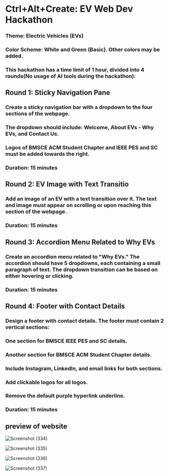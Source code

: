 # Ctrl+Alt+Create: EV Web Dev Hackathon
 ### Theme: Electric Vehicles (EVs)
### Color Scheme: White and Green (Basic). Other colors may be added.
### This hackathon has a time limit of 1 hour, divided into 4 rounds(No usage of AI tools during the hackathon):

## Round 1: Sticky Navigation Pane
### Create a sticky navigation bar with a dropdown to the four sections of the webpage.
### The dropdown should include: Welcome, About EVs - Why EVs, and Contact Us.
### Logos of BMSCE ACM Student Chapter and IEEE PES and SC must be added towards the right.
### Duration: 15 minutes

## Round 2: EV Image with Text Transitio
### Add an image of an EV with a text transition over it. The text and image must appear on scrolling or upon reaching this section of the webpage.
### Duration: 15 minutes

## Round 3: Accordion Menu Related to Why EVs
### Create an accordion menu related to "Why EVs." The accordion should have 5 dropdowns, each containing a small paragraph of text. The dropdown transition can be based on either hovering or clicking.
### Duration: 15 minutes

## Round 4: Footer with Contact Details
### Design a footer with contact details. The footer must contain 2 vertical sections:
### One section for BMSCE IEEE PES and SC details.
### Another section for BMSCE ACM Student Chapter details.
### Include Instagram, LinkedIn, and email links for both sections.
### Add clickable logos for all logos.
### Remove the default purple hyperlink underline.
### Duration: 15 minutes
## preview of website
![Screenshot (334)](https://github.com/nithin2084/Ctrl-alt-create_web-dev-hackathon/assets/128824573/1726a440-e9f9-4a6f-87a8-276903186e94)

![Screenshot (335)](https://github.com/nithin2084/Ctrl-alt-create_web-dev-hackathon/assets/128824573/e4bbf94f-70c9-4f1a-a3f2-f73abd374aa7)

![Screenshot (336)](https://github.com/nithin2084/Ctrl-alt-create_web-dev-hackathon/assets/128824573/b12a8236-1d56-4904-8363-85f424b6cd9b)

![Screenshot (337)](https://github.com/nithin2084/Ctrl-alt-create_web-dev-hackathon/assets/128824573/b061dbd9-1688-4740-b493-b60806766c37)
